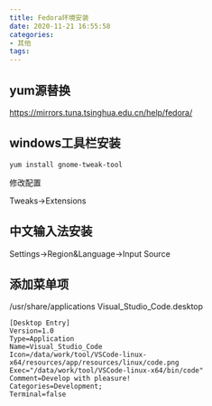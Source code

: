 ```yaml
---
title: Fedora环境安装
date: 2020-11-21 16:55:58
categories:
- 其他
tags:
---
```


## yum源替换
https://mirrors.tuna.tsinghua.edu.cn/help/fedora/

## windows工具栏安装
```
yum install gnome-tweak-tool
```
修改配置

Tweaks->Extensions

## 中文输入法安装
Settings->Region&Language->Input Source

## 添加菜单项
/usr/share/applications
Visual_Studio_Code.desktop
```shell
[Desktop Entry]
Version=1.0
Type=Application
Name=Visual_Studio_Code
Icon=/data/work/tool/VSCode-linux-x64/resources/app/resources/linux/code.png
Exec="/data/work/tool/VSCode-linux-x64/bin/code"
Comment=Develop with pleasure!
Categories=Development;
Terminal=false
```